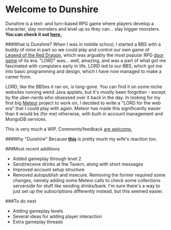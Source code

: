 # Welcome to Dunshire

Dunshire is a text- and turn-based RPG game where players develop a character, slay monsters and level up so they can... slay bigger monsters. **You can check it out [here.](http://dunshire1.herokuapp.com)**

###What is Dunshire?
When I was in middle school, I started a BBS with a buddy of mine in part so we could play and control our own game of [Legend of the Red Dragon](https://en.wikipedia.org/wiki/Legend_of_the_Red_Dragon), which was arguably the most popular RPG [door game](https://en.wikipedia.org/wiki/BBS_door) of its era. "LORD" was... well, amazing, and was a part of what got me fascinated with computers early in life. LORD led to our BBS, which got me into basic programming and design, which I have now managed to make a career from.

LORD, like the BBSes it ran on, is long-gone. You can find it on some niche websites running weird Java applets, but it's mostly been forgotten - except by the uber-nerds who obsessed over it back in the day. In looking for my first big [Meteor](https://www.meteor.com/) project to work on, I decided to write a "LORD for the web era" that I could play with again. Meteor has made this significantly easier than it would be (for me) otherwise, with built-in account management and MongoDB services.

This is very much a WIP. Comments/feedback [are welcome.](https://twitter.com/BlairReeves)

###Why "Dunshire"
Because **[this](https://www.youtube.com/watch?v=XfXfOCIIFcY)** is pretty much my wife's reaction too.

###Most recent additions
* Added gameplay through level 2
* Send/receive drinks at the Tavern, along with short messages
* Improved account setup structure
* Removed autopublish and insecure. Removing the former required some changes, namely adding some Meteor.calls to check some collections serverside for stuff like sending drinks/bank. I'm sure there's a way to just set up the subscriptions differently instead, but this seemed easier.


###To do next
* Adding gameplay levels
* Several ideas for adding player interaction
* Extra gameplay threads
